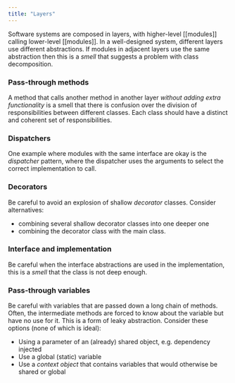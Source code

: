 ```yaml
---
title: "Layers"
---
```


Software systems are composed in layers, with higher-level [[modules]] calling lower-level [[modules]].  In a well-designed system, different layers use different abstractions.  If modules in adjacent layers use the same abstraction then this is a *smell* that suggests a problem with class decomposition.

### Pass-through methods

A method that calls another method in another layer *without adding extra functionality* is a smell that there is confusion over the division of responsibilities between different classes.  Each class should have a distinct and coherent set of responsibilities.

### Dispatchers

One example where modules with the same interface are okay is the *dispatcher* pattern, where the dispatcher uses the arguments to select the correct implementation to call.

### Decorators

Be careful to avoid an explosion of shallow *decorator* classes.  Consider alternatives:
* combining several shallow decorator classes into one deeper one
* combining the decorator class with the main class.

### Interface and implementation

Be careful when the interface abstractions are used in the implementation, this is a *smell* that the class is not deep enough.

### Pass-through variables

Be careful with variables that are passed down a long chain of methods.  Often, the intermediate methods are forced to know about the variable but have no use for it.  This is a form of leaky abstraction.
Consider these options (none of which is ideal):
* Using a parameter of an (already) shared object, e.g. dependency injected
* Use a global (static) variable
* Use a *context object* that contains variables that would otherwise be shared or global